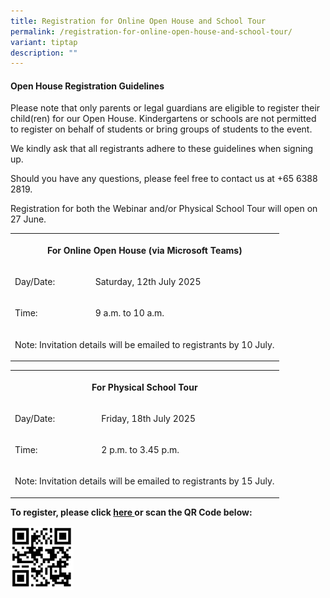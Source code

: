 ```yaml
---
title: Registration for Online Open House and School Tour
permalink: /registration-for-online-open-house-and-school-tour/
variant: tiptap
description: ""
---
```

<h4><strong>Open House Registration Guidelines</strong></h4>
<p>Please note that only parents or legal guardians are eligible to register
their child(ren) for our Open House. Kindergartens or schools are not permitted
to register on behalf of students or bring groups of students to the event.</p>
<p>We kindly ask that all registrants adhere to these guidelines when signing
up.</p>
<p>Should you have any questions, please feel free to contact us at +65 6388
2819.</p>
<p>Registration for both the Webinar and/or Physical School Tour will open
on 27 June.</p>
<p></p>
<table style="minWidth: 75px">
<colgroup>
<col>
<col>
<col>
</colgroup>
<tbody>
<tr>
<th rowspan="1" colspan="3">
<p>For Online Open House (via Microsoft Teams)</p>
</th>
</tr>
<tr>
<td rowspan="1" colspan="1">
<p>Day/Date:</p>
</td>
<td rowspan="1" colspan="2">
<p>Saturday, 12th July 2025</p>
</td>
</tr>
<tr>
<td rowspan="1" colspan="1">
<p>Time:</p>
</td>
<td rowspan="1" colspan="2">
<p>9 a.m. to 10 a.m.</p>
</td>
</tr>
<tr>
<td rowspan="1" colspan="3">
<p>Note: Invitation details will be emailed to registrants by 10 July.</p>
</td>
</tr>
</tbody>
</table>
<p></p>
<table style="minWidth: 75px">
<colgroup>
<col>
<col>
<col>
</colgroup>
<tbody>
<tr>
<th rowspan="1" colspan="3">
<p>For Physical School Tour</p>
</th>
</tr>
<tr>
<td rowspan="1" colspan="1">
<p>Day/Date:</p>
</td>
<td rowspan="1" colspan="2">
<p>Friday, 18th July 2025</p>
</td>
</tr>
<tr>
<td rowspan="1" colspan="1">
<p>Time:</p>
</td>
<td rowspan="1" colspan="2">
<p>2 p.m. to 3.45 p.m.</p>
</td>
</tr>
<tr>
<td rowspan="1" colspan="3">
<p>Note: Invitation details will be emailed to registrants by 15 July.</p>
</td>
</tr>
</tbody>
</table>
<p></p>
<p><strong>To register, please click <a href="https://tinyurl.com/CVPSOpenHouse2025" rel="noopener nofollow" target="_blank">here </a>or scan the QR Code below:</strong>
</p>
<p></p>
<div class="isomer-image-wrapper">
<img style="width: 20%;" height="auto" width="100%" alt="" src="/images/Year 2025/Open House 2025/2025_Open_House_Registration_QR_Code.png">
</div>
<p></p>